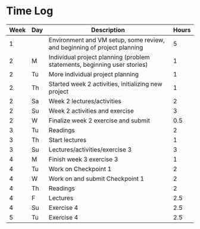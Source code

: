 # Time Log

| Week | Day | Description | Hours |
|------|-----|-------------|-------|
| 1 | | Environment and VM setup, some review, and beginning of project planning | 5 |
| 2 | M | Individual project planning (problem statements, beginning user stories) | 1 |
| 2 | Tu | More individual project planning | 1
| 2 | Th | Started week 2 activities, initializing new project | 1 |
| 2 | Sa | Week 2 lectures/activities | 2 |
| 2 | Su | Week 2 activities and exercise | 3 |
| 2 | W | Finalize week 2 exercise and submit | 0.5 |
| 3 | Tu | Readings | 2 | 
| 3 | Th | Start lectures | 1 | 
| 3 | Su | Lectures/activities/exercise 3 | 3 | 
| 4 | M | Finish week 3 exercise 3 | 1 |
| 4 | Tu | Work on Checkpoint 1 | 2 | 
| 4 | W | Work on and submit Checkpoint 1 | 2 |
| 4 | Th | Readings | 2 |
| 4 | F | Lectures | 2.5 | 
| 4 | Su | Exercise 4 | 2.5 | 
| 5 | Tu | Exercise 4 | 2.5 | 
